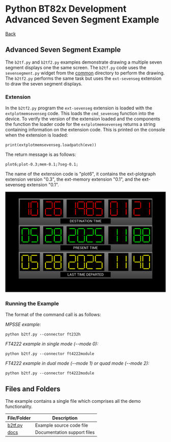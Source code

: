 # Python BT82x Development Advanced Seven Segment Example

[Back](../README.md)

## Advanced Seven Segment Example

The `b2tf.py` and `b2tf2.py` examples demonstrate drawing a multiple seven segment displays one the same screen. The `b2tf.py` code uses the `sevensegment.py` widget from the [common](../common) directory to perform the drawing. The `b2tf2.py` performs the same task but uses the `ext-sevenseg` extension to draw the seven segment displays.

### Extension

In the `b2tf2.py` program the `ext-sevenseg` extension is loaded with the `extplotmemsevenseg` code. This loads the `cmd_sevenseg` function into the device. To verify the version of the extension loaded and the components the function the loader code for the `extplotmemsevenseg` returns a string containing information on the extension code. This is printed on the console when the extension is loaded:

```
print(extplotmemsevenseg.loadpatch(eve))
```
The return message is as follows:
```
plot6;plot-0.3;mem-0.1;7seg-0.1;
```
The name of the extension code is "plot6", it contains the ext-plotgraph extension version "0.3", the ext-memory extension "0.1", and the ext-sevenseg extension "0.1".

![Seven Segment Example](docs/b2tf.png)

### Running the Example

The format of the command call is as follows:

_MPSSE example:_
```
python b2tf.py --connector ft232h 
```

_FT4222 example in single mode (--mode 0):_

```
python b2tf.py --connector ft4222module 

```

_FT4222 example in dual mode (--mode 1) or quad mode (--mode 2):_

```
python b2tf.py --connector ft4222module 

```

## Files and Folders

The example contains a single file which comprises all the demo functionality.

| File/Folder | Description |
| --- | --- |
| [b2tf.py](b2tf.py) | Example source code file |
| [docs](docs) | Documentation support files |
